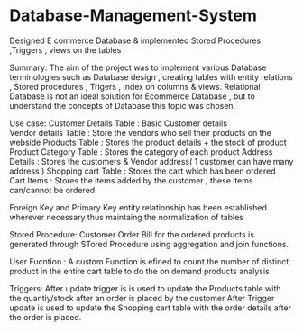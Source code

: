 # Database-Management-System
Designed E commerce Database &amp; implemented Stored Procedures ,Triggers , views on the tables

Summary:
The aim of the project was to implement various Database terminologies such as Database design , creating tables with entity relations , Stored procedures , Trigers , Index on columns & views.
Relational Database is not an ideal solution for Ecommerce Database , but to understand the concepts of Database this topic was chosen.

Use case:
Customer Details Table : Basic Customer details   
Vendor details Table : Store the vendors who sell their products on the webside
Products Table : Stores the product details + the stock of product
Product Category Table : Stores the category of each product
Address Details : Stores the customers & Vendor address( 1 customer can have many address )
Shopping cart Table : Stores the cart which has been ordered
Cart Items : Stores the items added by the customer , these items can/cannot be ordered

Foreign Key and Primary Key entity relationship has been established wherever necessary thus maintaing the normalization of tables

Stored Procedure:
Customer Order Bill for the ordered products is generated through STored Procedure using aggregation and join functions.

User Fucntion : 
A custom Function is efined to count the number of distinct product in the entire cart table to do the on demand products analysis 

Triggers:
After update trigger is is used to update the Products table with the quantiy/stock after an order is placed by the customer
After Trigger update is used to update the Shopping cart table with the order details after the order is placed.





